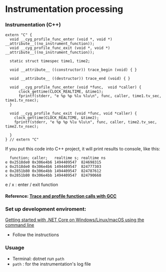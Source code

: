 # Instrumentation processing

### Instrumentation (C++)
```
extern "C" {
  void __cyg_profile_func_enter (void *, void *) __attribute__((no_instrument_function));
  void __cyg_profile_func_exit (void *, void *) __attribute__((no_instrument_function));

  static struct timespec time1, time2;

  void __attribute__ ((constructor)) trace_begin (void) { }

  void __attribute__ ((destructor)) trace_end (void) { }

  void __cyg_profile_func_enter (void *func,  void *caller) {
      clock_gettime(CLOCK_REALTIME, &time1);
      fprintf(stderr, "e %p %p %lu %lu\n", func, caller, time1.tv_sec, time1.tv_nsec);
  }

  void __cyg_profile_func_exit (void *func, void *caller) {
    clock_gettime(CLOCK_REALTIME, &time2);
    fprintf(stderr, "e %p %p %lu %lu\n", func, caller, time2.tv_sec, time2.tv_nsec);

  }
} // extern "C"
```
If you put this code into C++ project, it will print results to console, like this:
```
  function; caller;   realtime s; realtime ns
e 0x2518de0 0x306e4b6 1494409547  824698315
x 0x2518de0 0x306e4b6 1494409547  824777303
e 0x2851b80 0x306e4bb 1494409547  824787612
x 0x2851b80 0x306e4bb 1494409547  824790668
```
  e / x : enter / exit function
#### Reference: [Trace and profile function calls with GCC](https://balau82.wordpress.com/2010/10/06/trace-and-profile-function-calls-with-gcc/)

### Set up development enviroment:
  [Getting started with .NET Core on Windows/Linux/macOS using the command line](https://docs.microsoft.com/hu-hu/dotnet/articles/core/tutorials/using-with-xplat-cli)
  * Follow the instructions

### Usuage
  * Terminal: dotnet run `path`
  * `path` : for the instrumentation's log file
    
  
